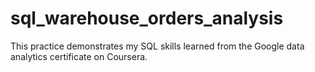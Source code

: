 # sql_warehouse_orders_analysis
This practice demonstrates my SQL skills learned from the Google data analytics certificate on Coursera. 

